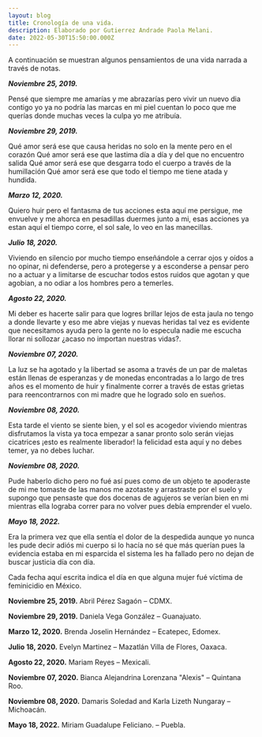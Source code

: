 ```yaml
---
layout: blog
title: Cronología de una vida.
description: Elaborado por Gutierrez Andrade Paola Melani.
date: 2022-05-30T15:50:00.000Z
---
```

A continuación se muestran algunos pensamientos de una vida narrada a través de notas.

***Noviembre 25, 2019.***

Pensé que siempre me amarías y me abrazarías
pero vivir un nuevo dia contigo yo ya no podría 
las marcas en mi piel cuentan lo poco que me querías
donde muchas veces la culpa yo me atribuía.

***Noviembre 29, 2019.***

Qué amor será ese que causa heridas no solo en la mente pero en el corazón
Qué amor será ese que lastima día a día y del que no encuentro salida
Qué amor será ese que desgarra todo el cuerpo a través de la humillación
Qué amor será ese que todo el tiempo me tiene atada y hundida.

***Marzo 12, 2020.***

Quiero huir pero el fantasma de tus acciones esta aquí
me persigue, me envuelve y me ahorca en pesadillas 
duermes junto a mi, esas acciones ya estan aquí
el tiempo corre, el sol sale, lo veo en las manecillas. 

***Julio 18, 2020.***

Viviendo en silencio por mucho tiempo enseñándole a cerrar ojos y oídos 
a no opinar, ni defenderse, pero a protegerse y a esconderse 
a pensar pero no a actuar y a limitarse de escuchar todos estos ruidos
que agotan y que agobian, a no odiar a los hombres pero a temerles.

***Agosto 22, 2020.***

Mi deber es hacerte salir para que logres brillar lejos de esta jaula
no tengo a donde llevarte y eso me abre viejas y nuevas heridas
tal vez es evidente que necesitamos ayuda pero la gente no lo especula
nadie me escucha llorar ni sollozar ¿acaso no importan nuestras vidas?.

***Noviembre 07, 2020.***

La luz se ha agotado y la libertad se asoma a través de un par de maletas
están llenas de esperanzas y de monedas encontradas a lo largo de tres años 
es el momento de huir y finalmente correr a través de estas grietas
para reencontrarnos con mi madre que he logrado solo en sueños.

***Noviembre 08, 2020.***

Esta tarde el viento se siente bien, y el sol es acogedor 
viviendo mientras disfrutamos la vista ya toca empezar a sanar
pronto solo serán viejas cicatrices ¡esto es realmente liberador!
la felicidad esta aquí y no debes temer, ya no debes luchar.

***Noviembre 08, 2020.***

Pude haberlo dicho pero no fué así pues como de un objeto te apoderaste de mi
me tomaste de las manos me azotaste y arrastraste por el suelo 
y supongo que pensaste que dos docenas de agujeros se verían bien en mi
mientras ella lograba correr para no volver pues debía emprender el vuelo.

***Mayo 18, 2022.*** 

Era la primera vez que ella sentía el dolor de la despedida
aunque yo nunca les pude decir adiós mi cuerpo si lo hacía
no sé que más querían pues la evidencia estaba en mi esparcida
el sistema les ha fallado pero no dejan de buscar justicia día con día.



Cada fecha aquí escrita indica el día en que alguna mujer fué víctima de feminicidio en México. 

**Noviembre 25, 2019.** Abril Pérez Sagaón –  CDMX. 

**Noviembre 29, 2019.** Daniela Vega González – Guanajuato.

**Marzo 12, 2020.** Brenda Joselin Hernández – Ecatepec, Edomex.

**Julio 18, 2020.** Evelyn Martinez – Mazatlán Villa de Flores, Oaxaca.

**Agosto 22, 2020.** Mariam Reyes – Mexicali.

**Noviembre 07, 2020.** Bianca Alejandrina Lorenzana "Alexis" – Quintana Roo.

**Noviembre 08, 2020.** Damaris Soledad and Karla Lizeth Nungaray – Michoacán.

**Mayo 18, 2022.** Miriam Guadalupe Feliciano. – Puebla.